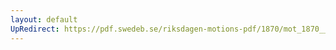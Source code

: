 ```yaml
---
layout: default
UpRedirect: https://pdf.swedeb.se/riksdagen-motions-pdf/1870/mot_1870__ak__00080/mot_1870__ak__00080_001.pdf
---
```

